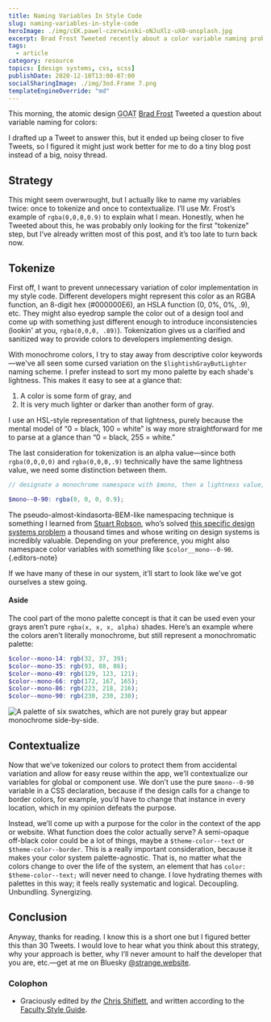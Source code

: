 ```yaml
---
title: Naming Variables In Style Code
slug: naming-variables-in-style-code
heroImage: ./img/cEK.pawel-czerwinski-oNJuXlz-uX0-unsplash.jpg
excerpt: Brad Frost Tweeted recently about a color variable naming problem, and rather than write a 69-Tweet thread about how I think about these sorts of problems, I figured I'd do a quick write-up on Tokenizing & Contextualizing in style code variables.
tags:
  - article
category: resource
topics: [design systems, css, scss]
publishDate: 2020-12-10T13:00-07:00
socialSharingImage: ./img/3od.Frame 7.png
templateEngineOverride: "md"
---
```


This morning, the atomic design <abbr title="greatest of all time">GOAT</abbr> [Brad Frost](https://bradfrost.com) Tweeted a question about variable naming for colors:

<!-- TODO: Styles for Twitter embed -->
<!-- <blockquote class="twitter-tweet"><p lang="en" dir="ltr">Here&#39;s a fun one: what variable name would you define for `rgba(0,0,0,0.9);`?</p>&mdash; Brad Frost (@brad_frost) <a href="https://twitter.com/brad_frost/status/1337078734411722759?ref_src=twsrc%5Etfw">December 10, 2020</a></blockquote> <script webc:keep async src="https://platform.twitter.com/widgets.js" charset="utf-8"></script> -->

I drafted up a Tweet to answer this, but it ended up being closer to five Tweets, so I figured it might just work better for me to do a tiny blog post instead of a big, noisy thread.

## Strategy

This might seem overwrought, but I actually like to name my variables twice: once to tokenize and once to contextualize. I’ll use Mr. Frost’s example of `rgba(0,0,0,0.9)` to explain what I mean. Honestly, when he Tweeted about this, he was probably only looking for the first "tokenize" step, but I’ve already written most of this post, and it’s too late to turn back now.

## Tokenize

First off, I want to prevent unnecessary variation of color implementation in my style code. Different developers might represent this color as an RGBA function, an 8-digit hex (#000000E6), an HSLA function (0, 0%, 0%, .9), etc. They might also eyedrop sample the color out of a design tool and come up with something just different enough to introduce inconsistencies (lookin' at you, `rgba(0,0,0, .89)`). Tokenization gives us a clarified and sanitized way to provide colors to developers implementing design.

With monochrome colors, I try to stay away from descriptive color keywords—we've all seen some cursed variation on the `$lightishGrayButLighter` naming scheme. I prefer instead to sort my mono palette by each shade's lightness. This makes it easy to see at a glance that:

1. A color is some form of gray, and
2. It is very much lighter or darker than another form of gray.

I use an HSL-style representation of that lightness, purely because the mental model of “0 = black, 100 = white” is way more straightforward for me to parse at a glance than “0 = black, 255 = white.”

The last consideration for tokenization is an alpha value—since both `rgba(0,0,0,0)` and `rgba(0,0,0,.9)` technically have the same lightness value, we need some distinction between them.

```scss
// designate a monochrome namespace with $mono, then a lightness value, then an alpha value.

$mono--0-90: rgba(0, 0, 0, 0.9);
```

The pseudo-almost-kindasorta-BEM-like namespacing technique is something I learned from [Stuart Robson](https://twitter.com/StuRobson), who’s solved [this specific design systems problem](https://twitter.com/StuRobson/status/1051451912707563525) a thousand times and whose writing on design systems is incredibly valuable. Depending on your preference, you might also namespace color variables with something like `$color__mono--0-90`. {.editors-note}

If we have many of these in our system, it’ll start to look like we’ve got ourselves a stew going.

#### Aside

The cool part of the mono palette concept is that it can be used even your grays aren’t pure `rgba(x, x, x, alpha)` shades. Here’s an example where the colors aren’t literally monochrome, but still represent a monochromatic palette:

```scss
$color--mono-14: rgb(32, 37, 39);
$color--mono-35: rgb(93, 88, 86);
$color--mono-49: rgb(129, 123, 121);
$color--mono-66: rgb(172, 167, 165);
$color--mono-86: rgb(223, 218, 216);
$color--mono-90: rgb(230, 230, 230);
```

![A palette of six swatches, which are not purely gray but appear monochrome side-by-side.](https://res.cloudinary.com/henry-codes/image/upload/v1735169299/monochrome-palette_si1lb3.png)

## Contextualize

Now that we’ve tokenized our colors to protect them from accidental variation and allow for easy reuse within the app, we’ll contextualize our variables for global or component use. We don’t use the pure `$mono--0-90` variable in a CSS declaration, because if the design calls for a change to border colors, for example, you’d have to change that instance in every location, which in my opinion defeats the purpose.

Instead, we’ll come up with a purpose for the color in the context of the app or website. What function does the color actually serve? A semi-opaque off-black color could be a lot of things, maybe a `$theme-color--text` or `$theme-color--border`. This is a really important consideration, because it makes your color system palette-agnostic. That is, no matter what the colors change to over the life of the system, an element that has `color: $theme-color--text;` will never need to change. I love hydrating themes with palettes in this way; it feels really systematic and logical. Decoupling. Unbundling. Synergizing.

## Conclusion

Anyway, thanks for reading. I know this is a short one but I figured better this than 30 Tweets. I would love to hear what you think about this strategy, why your approach is better, why I’ll never amount to half the developer that you are, etc.—get at me on Bluesky [@strange.website](https://bsky.app/profile/strange.website).

### Colophon

- Graciously edited by _the_ [Chris Shiflett](https://shiflett.org/), and written according to the [Faculty Style Guide](https://faculty.com/standards/style-guide).
